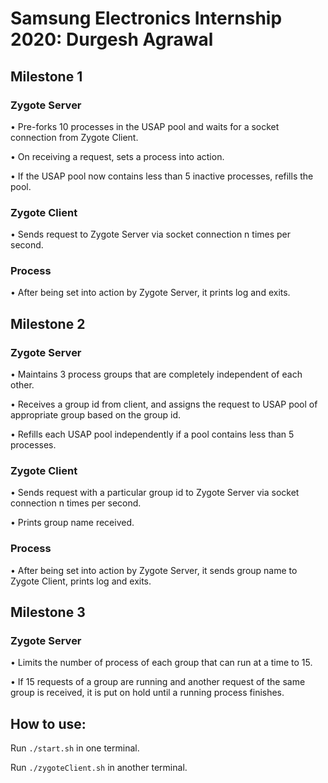 # Samsung Electronics Internship 2020: Durgesh Agrawal

## Milestone 1

### Zygote Server
• Pre-forks 10 processes in the USAP pool and waits for a socket connection from Zygote Client.

• On receiving a request, sets a process into action.

• If the USAP pool now contains less than 5 inactive processes, refills the pool.
### Zygote Client
• Sends request to Zygote Server via socket connection n times per second.
### Process
• After being set into action by Zygote Server, it prints log and exits.

## Milestone 2

### Zygote Server
• Maintains 3 process groups that are completely independent of each other.

• Receives a group id from client, and assigns the request to USAP pool of appropriate group based on the group id.

• Refills each USAP pool independently if a pool contains less than 5 processes.
### Zygote Client
• Sends request with a particular group id to Zygote Server via socket connection n times per second.

• Prints group name received.
### Process
• After being set into action by Zygote Server, it sends group name to Zygote Client, prints log and exits.

## Milestone 3

### Zygote Server
• Limits the number of process of each group that can run at a time to 15.

• If 15 requests of a group are running and another request of the same group is received, it is put on hold until a running process finishes.

## How to use:

Run `./start.sh` in one terminal.

Run `./zygoteClient.sh` in another terminal.
